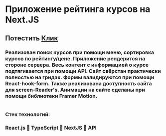 # Приложение рейтинга курсов на Next.JS
## Потестить [Клик](https://next-course-weld.vercel.app/courses)
### Реализован поиск курсов при помощи меню, сортировка курсов по рейтингу/цене. Приложение рендерится на стороне сервера. Весь контент с информацией о курсе подтягивается при помощи API. Сайт свёрстан практически полностью на гридах. Формы валидируются при помощи React-hook-form. Также реализована доступность сайта для screen-Reader's. Анимации на сайте сделаны при помощи библиотеки Framer Motion.
#
### Стек технологий:
### React.js 🌌 TypeScript 🌌 NextJS 🌌 API
